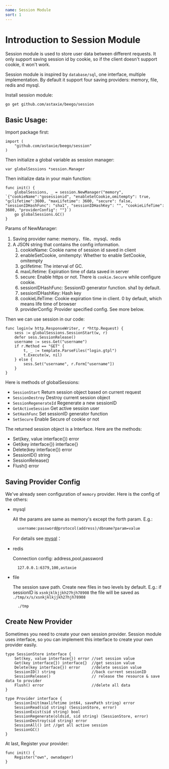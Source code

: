 ```yaml
---
name: Session Module
sort: 1
---
```


# Introduction to Session Module

Session module is used to store user data between different requests. It only support saving session id by cookie, so if the client doesn't support cookie, it won't work.

Session module is inspired by `database/sql`, one interface, multiple implementation. By default it support four saving providers: memory, file, redis and mysql.

Install session module:

	go get github.com/astaxie/beego/session

## Basic Usage:

Import package first:

	import (
		"github.com/astaxie/beego/session"
	)

Then initialize a global variable as session manager:

	var globalSessions *session.Manager
	
Then initialize data in your main function:

	func init() {
		globalSessions, _ = session.NewManager("memory", `{"cookieName":"gosessionid", "enableSetCookie,omitempty": true, "gclifetime":3600, "maxLifetime": 3600, "secure": false, "sessionIDHashFunc": "sha1", "sessionIDHashKey": "", "cookieLifeTime": 3600, "providerConfig": ""}`)
		go globalSessions.GC()
	}
			
Params of NewManager:

1. Saving provider name: memory、file、mysql、redis
2. A JSON string that contains the config information.
	1. cookieName: Cookie name of session id saved in client
	2. enableSetCookie, omitempty: Whether to enable SetCookie, omitempty
	3. gclifetime: The interval of GC.
	4. maxLifetime: Expiration time of data saved in server
	5. secure: Enable https or not. There is `cookie.Secure` while configure cookie.
	6. sessionIDHashFunc: SessionID generator function. sha1 by default.
	7. sessionIDHashKey: Hash key
	8. cookieLifeTime: Cookie expiration time in client. 0 by default, which means life time of browser
	9. providerConfig: Provider specified config. See more below.

Then we can use session in our code:

	func login(w http.ResponseWriter, r *http.Request) {
		sess := globalSessions.SessionStart(w, r)
		defer sess.SessionRelease()
		username := sess.Get("username")
		if r.Method == "GET" {
			t, _ := template.ParseFiles("login.gtpl")
			t.Execute(w, nil)
		} else {
			sess.Set("username", r.Form["username"])
		}
	}

Here is methods of globalSessions:

- `SessionStart` Return session object based on current request
- `SessionDestroy` Destroy current session object
- `SessionRegenerateId` Regenerate a new sessionID
- `GetActiveSession` Get active session user
- `SetHashFunc` Set sessionID generator function
- `SetSecure` Enable Secure of cookie or not

The returned session object is a Interface. Here are the methods:

* Set(key, value interface{}) error 
* Get(key interface{}) interface{}  
* Delete(key interface{}) error     
* SessionID() string                
* SessionRelease()                  
* Flush() error

## Saving Provider Config

We've already seen configuration of `memory` provider. Here is the config of the others:

- mysql

  All the params are same as memory's except the forth param. E.g.: 
	
		username:password@protocol(address)/dbname?param=value

  For details see [mysql](https://github.com/go-sql-driver/mysql#dsn-data-source-name)：

- redis

  Connection config: address,pool,password
	
		127.0.0.1:6379,100,astaxie
		
- file

  The session save path. Create new files in two levels by default.  E.g.: if sessionID is `xsnkjklkjjkh27hjh78908` the file will be saved as `./tmp/x/s/xsnkjklkjjkh27hjh78908`

		./tmp

## Create New Provider

Sometimes you need to create your own session provider. Session module uses interface, so you can implement this interface to create your own provider easily.

	type SessionStore interface {
		Set(key, value interface{}) error //set session value
		Get(key interface{}) interface{}  //get session value
		Delete(key interface{}) error     //delete session value
		SessionID() string                //back current sessionID
		SessionRelease()                  // release the resource & save data to provider
		Flush() error                     //delete all data
	}
	
	type Provider interface {
		SessionInit(maxlifetime int64, savePath string) error
		SessionRead(sid string) (SessionStore, error)
		SessionExist(sid string) bool
		SessionRegenerate(oldsid, sid string) (SessionStore, error)
		SessionDestroy(sid string) error
		SessionAll() int //get all active session
		SessionGC()
	}	

At last, Register your provider:

	func init() {
		Register("own", ownadaper)
	}
						
